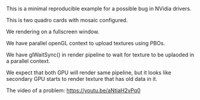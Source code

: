 This is a minimal reproducible example for a possible bug in NVidia drivers.

This is two quadro cards with mosaic configured.

We rendering on a fullscreen window. 

We have parallel openGL context to upload textures using PBOs.

We have glWaitSync() in render pipeline to wait for texture to be uplaoded in a parallel context.

We expect that both GPU will render same pipeline, but it looks like secondary GPU starts to render texture that has old data in it.

The video of a problem:
https://youtu.be/aNtiaH2vPq0


